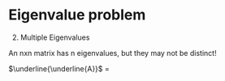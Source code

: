 # Eigenvalue problem
2. Multiple Eigenvalues
   
An nxn matrix has n eigenvalues, but they may not be distinct!

$\underline{\underline{A}}$ = 
